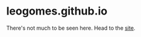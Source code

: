 leogomes.github.io
==================

There's not much to be seen here.
Head to the [site](leogomes.github.io).
